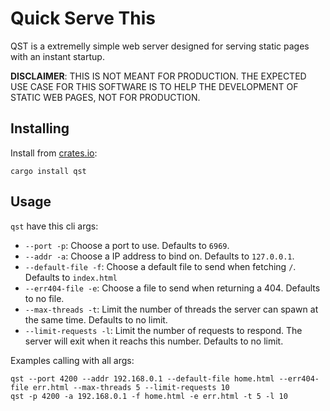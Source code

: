 # Quick Serve This

QST is a extremelly simple web server designed for serving static pages with an
instant startup.

**DISCLAIMER**: THIS IS NOT MEANT FOR PRODUCTION. THE EXPECTED USE CASE FOR THIS
SOFTWARE IS TO HELP THE DEVELOPMENT OF STATIC WEB PAGES, NOT FOR PRODUCTION.

## Installing

Install from [crates.io](https://crates.io/crates/qst):

`cargo install qst`

## Usage

`qst` have this cli args:

- `--port -p`: Choose a port to use. Defaults to `6969`.  
- `--addr -a`: Choose a IP address to bind on. Defaults to `127.0.0.1`.  
- `--default-file -f`: Choose a default file to send when fetching `/`. Defaults to
  `index.html`  
- `--err404-file -e`: Choose a file to send when returning a 404. Defaults to no
  file.  
- `--max-threads -t`: Limit the number of threads the server can spawn at the same
  time. Defaults to no limit.  
- `--limit-requests -l`: Limit the number of requests to respond. The server will
  exit when it reachs this number. Defaults to no limit.  

Examples calling with all args:

`qst --port 4200 --addr 192.168.0.1 --default-file home.html --err404-file err.html --max-threads 5 --limit-requests 10`  
`qst -p 4200 -a 192.168.0.1 -f home.html -e err.html -t 5 -l 10`  
